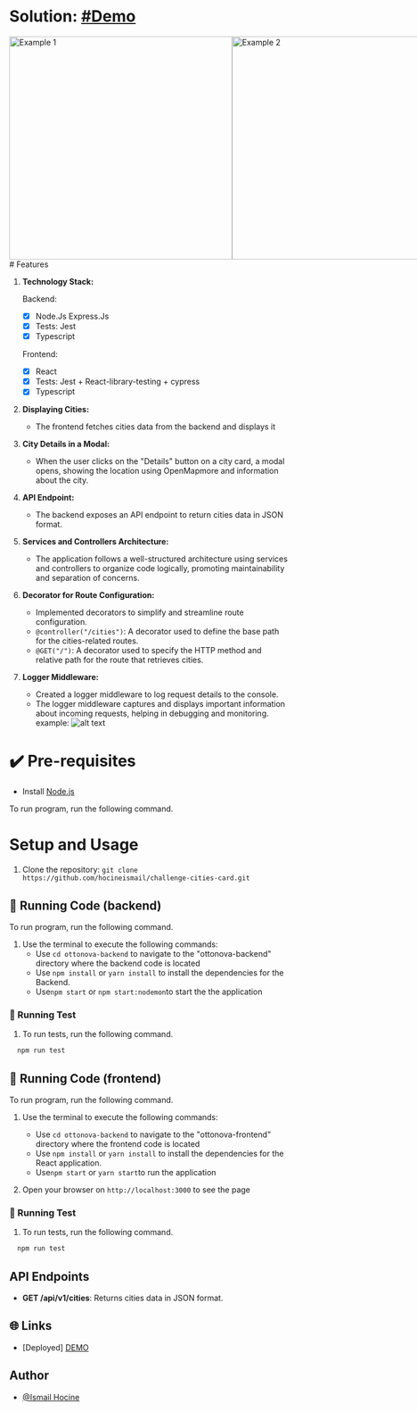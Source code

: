 # Solution: [#Demo](https://challenge-cities.netlify.app/)

<div style="display: flex; flex-direction: row;">
  <img src="https://github.com/hocineismail/challenge-cities-card/blob/main/examples/example_1.png?raw=true" alt="Example 1" width="400" />
  <img src="https://github.com/hocineismail/challenge-cities-card/blob/main/examples/example-2.png?raw=true" alt="Example 2" width="400" />
</div>
# Features

1. **Technology Stack:**

   Backend:

   - [x] Node.Js Express.Js
   - [x] Tests: Jest
   - [x] Typescript

   Frontend:

   - [x] React
   - [x] Tests: Jest + React-library-testing + cypress
   - [x] Typescript

2. **Displaying Cities:**

   - The frontend fetches cities data from the backend and displays it

3. **City Details in a Modal:**

   - When the user clicks on the "Details" button on a city card, a modal opens, showing the location using OpenMapmore and information about the city.

4. **API Endpoint:**

   - The backend exposes an API endpoint to return cities data in JSON format.

5. **Services and Controllers Architecture:**

   - The application follows a well-structured architecture using services and controllers to organize code logically, promoting maintainability and separation of concerns.

6. **Decorator for Route Configuration:**

   - Implemented decorators to simplify and streamline route configuration.
   - `@controller("/cities")`: A decorator used to define the base path for the cities-related routes.
   - `@GET("/")`: A decorator used to specify the HTTP method and relative path for the route that retrieves cities.

7. **Logger Middleware:**
   - Created a logger middleware to log request details to the console.
   - The logger middleware captures and displays important information about incoming requests, helping in debugging and monitoring.
     example:
     ![alt text](https://github.com/hocineismail/challenge-cities-card/blob/main/examples/logger.png?raw=true)

# ✔️ Pre-requisites

- Install [Node.js](https://nodejs.org/en/)

To run program, run the following command.

# Setup and Usage

1. Clone the repository: `git clone https://github.com/hocineismail/challenge-cities-card.git`

## 🔨 Running Code (backend)

To run program, run the following command.

1. Use the terminal to execute the following commands:
   - Use `cd ottonova-backend` to navigate to the "ottonova-backend" directory where the backend code is located
   - Use `npm install` or `yarn install` to install the dependencies for the Backend.
   - Use`npm start` or `npm start:nodemon`to start the the application

### 🔨 Running Test

1. To run tests, run the following command.

```bash
  npm run test
```

## 🔨 Running Code (frontend)

To run program, run the following command.

1. Use the terminal to execute the following commands:

   - Use `cd ottonova-backend` to navigate to the "ottonova-frontend" directory where the frontend code is located
   - Use `npm install` or `yarn install` to install the dependencies for the React application.
   - Use`npm start` or `yarn start`to run the application

1. Open your browser on `http://localhost:3000` to see the page

### 🔨 Running Test

1. To run tests, run the following command.

```bash
  npm run test
```

## API Endpoints

- **GET /api/v1/cities**: Returns cities data in JSON format.

## 🌐 Links

- [Deployed] [DEMO](https://challenge-cities.netlify.app/)

## Author

- [@Ismail Hocine](https://github.com/hocineismail)

